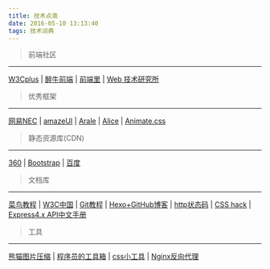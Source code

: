```yaml
---
title: 技术点滴
date: 2016-05-10 13:13:40
tags: 技术词典
---
```

>前端社区

------
[W3Cplus](http://www.w3cplus.com/) | [醉牛前端](http://f2er.club/) | [前端里](http://www.yyyweb.com/) | [Web 技术研究所](https://www.web-tinker.com/)


>优秀框架

------
[网易NEC](http://nec.netease.com/framework) | [amazeUI](http://amazeui.org/) | [Arale](http://aralejs.org/) | [Alice](http://aliceui.org/) | [Animate.css](http://daneden.github.io/animate.css/)


>静态资源库(CDN)

------
[360](http://libs.useso.com) | [Bootstrap](http://www.bootcdn.cn/) | [百度](http://cdn.code.baidu.com/)


>文档库

------
[菜鸟教程](http://www.runoob.com/) | [W3C中国](http://www.chinaw3c.org/) | [Git教程](http://www.liaoxuefeng.com/wiki/0013739516305929606dd18361248578c67b8067c8c017b000) | [Hexo+GitHub博客](http://opiece.me/2015/04/09/hexo-guide/) | [http状态码](http://tool.oschina.net/commons?type=5) | [CSS hack](http://blog.csdn.net/freshlover/article/details/12132801) | [Express4.x API中文手册](http://www.expressjs.com.cn/4x/api.html#express)


>工具

------
[熊猫图片压缩](https://tinypng.com/) | [程序员的工具箱](http://tool.lu/) | [css小工具](http://linxz.github.io/tianyizone/)
| [Nginx反向代理](http://www.open-open.com/lib/view/open1417488526633.html#articleHeader13)